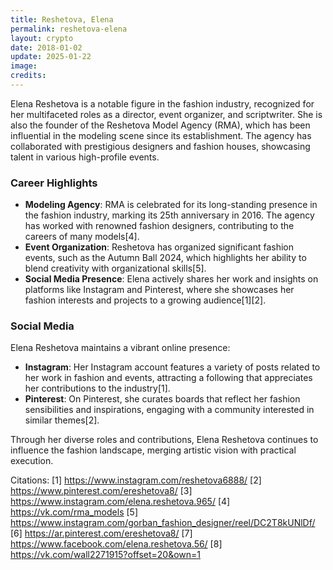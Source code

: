 ```yaml
---
title: Reshetova, Elena
permalink: reshetova-elena
layout: crypto
date: 2018-01-02
update: 2025-01-22
image:
credits:
---
```


Elena Reshetova is a notable figure in the fashion industry, recognized for her multifaceted roles as a director, event organizer, and scriptwriter. She is also the founder of the Reshetova Model Agency (RMA), which has been influential in the modeling scene since its establishment. The agency has collaborated with prestigious designers and fashion houses, showcasing talent in various high-profile events.

### Career Highlights
- **Modeling Agency**: RMA is celebrated for its long-standing presence in the fashion industry, marking its 25th anniversary in 2016. The agency has worked with renowned fashion designers, contributing to the careers of many models[4].
- **Event Organization**: Reshetova has organized significant fashion events, such as the Autumn Ball 2024, which highlights her ability to blend creativity with organizational skills[5].
- **Social Media Presence**: Elena actively shares her work and insights on platforms like Instagram and Pinterest, where she showcases her fashion interests and projects to a growing audience[1][2].

### Social Media
Elena Reshetova maintains a vibrant online presence:
- **Instagram**: Her Instagram account features a variety of posts related to her work in fashion and events, attracting a following that appreciates her contributions to the industry[1].
- **Pinterest**: On Pinterest, she curates boards that reflect her fashion sensibilities and inspirations, engaging with a community interested in similar themes[2].

Through her diverse roles and contributions, Elena Reshetova continues to influence the fashion landscape, merging artistic vision with practical execution.

Citations:
[1] https://www.instagram.com/reshetova6888/
[2] https://www.pinterest.com/ereshetova8/
[3] https://www.instagram.com/elena.reshetova.965/
[4] https://vk.com/rma_models
[5] https://www.instagram.com/gorban_fashion_designer/reel/DC2T8kUNlDf/
[6] https://ar.pinterest.com/ereshetova8/
[7] https://www.facebook.com/elena.reshetova.56/
[8] https://vk.com/wall2271915?offset=20&own=1
